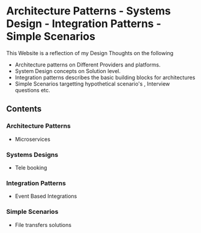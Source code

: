 # Architecture Patterns - Systems Design - Integration Patterns - Simple Scenarios

This Website is a reflection of my Design Thoughts on the following 

- Architecture patterns on Different Providers and platforms.
- System Design concepts on Solution level.
- Integration patterns describes the basic building blocks for architectures
- Simple Scenarios targetting hypothetical scenario's , Interview questions etc. 


## Contents
### Architecture Patterns
-  Microservices

### Systems Designs 
- Tele booking

### Integration Patterns
- Event Based Integrations 

### Simple Scenarios 
- File transfers solutions 
